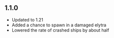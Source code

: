 ## 1.1.0
- Updated to 1.21
- Added a chance to spawn in a damaged elytra
- Lowered the rate of crashed ships by about half

